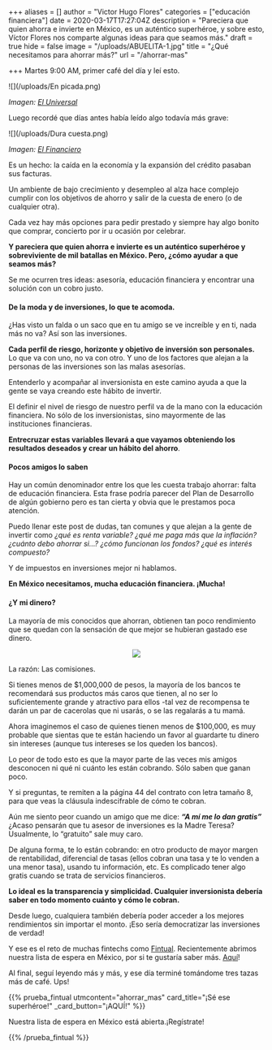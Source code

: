 +++
aliases = []
author = "Victor Hugo Flores"
categories = ["educación financiera"]
date = 2020-03-17T17:27:04Z
description = "Pareciera que quien ahorra e invierte en México, es un auténtico superhéroe, y sobre esto, Víctor Flores nos comparte algunas ideas para que seamos más."
draft = true
hide = false
image = "/uploads/ABUELITA-1.jpg"
title = "¿Qué necesitamos para ahorrar más?"
url = "/ahorrar-mas"

+++
Martes 9:00 AM, primer café del día y leí esto.

![](/uploads/En picada.png)

_Imagen:_ [_El Universal_](https://www.eluniversal.com.mx/cartera/en-picada-ahorro-en-mexico-este-sexenio)

Luego recordé que días antes había leído algo todavía más grave:

![](/uploads/Dura cuesta.png)

_Imagen:_ [_El Financiero_](https://www.elfinanciero.com.mx/economia/dura-cuesta-para-el-desempleo-en-mexico-se-dispara-41-retiro-de-dinero-de-las-afores)

Es un hecho: la caída en la economía y la expansión del crédito pasaban sus facturas.

Un ambiente de bajo crecimiento y desempleo al alza hace complejo cumplir con los objetivos de ahorro y salir de la cuesta de enero (o de cualquier otra).

Cada vez hay más opciones para pedir prestado y siempre hay algo bonito que comprar, concierto por ir u ocasión por celebrar.

**Y pareciera que quien ahorra e invierte es un auténtico superhéroe y sobreviviente de mil batallas en México. Pero, ¿cómo ayudar a que seamos más?**

Se me ocurren tres ideas: asesoría, educación financiera y encontrar una solución con un cobro justo.

#### De la moda y de inversiones, lo que te acomoda.

¿Has visto un falda o un saco que en tu amigo se ve increíble y en ti, nada más no va? Así son las inversiones.

**Cada perfil de riesgo, horizonte y objetivo de inversión son personales.** Lo que va con uno, no va con otro. Y uno de los factores que alejan a la personas de las inversiones son las malas asesorías.

Entenderlo y acompañar al inversionista en este camino ayuda a que la gente se vaya creando este hábito de invertir.

El definir el nivel de riesgo de nuestro perfil va de la mano con la educación financiera. No sólo de los inversionistas, sino mayormente de las instituciones financieras.

**Entrecruzar estas variables llevará a que vayamos obteniendo los resultados deseados y crear un hábito del ahorro**.

#### Pocos amigos lo saben

Hay un común denominador entre los que les cuesta trabajo ahorrar: falta de educación financiera. Esta frase podría parecer del Plan de Desarrollo de algún gobierno pero es tan cierta y obvia que le prestamos poca atención.

Puedo llenar este post de dudas, tan comunes y que alejan a la gente de invertir como _¿qué es renta variable? ¿qué me paga más que la inflación? ¿cuánto debo ahorrar si…? ¿cómo funcionan los fondos? ¿qué es interés compuesto?_

Y de impuestos en inversiones mejor ni hablamos.

**En México necesitamos, mucha educación financiera. ¡Mucha!**

#### ¿Y mi dinero?

La mayoría de mis conocidos que ahorran, obtienen tan poco rendimiento que se quedan con la sensación de que mejor se hubieran gastado ese dinero.

<div style="text-align:center"> <figure> <img src="/uploads/giphy (1).gif"></figure> </div>

La razón: Las comisiones.

Si tienes menos de $1,000,000 de pesos, la mayoría de los bancos te recomendará sus productos más caros que tienen, al no ser lo suficientemente grande y atractivo para ellos -tal vez de recompensa te darán un par de cacerolas que ni usarás, o se las regalarás a tu mamá.

Ahora imaginemos el caso de quienes tienen menos de $100,000, es muy probable que sientas que te están haciendo un favor al guardarte tu dinero sin intereses (aunque tus intereses se los queden los bancos).

Lo peor de todo esto es que la mayor parte de las veces mis amigos desconocen ni qué ni cuánto les están cobrando. Sólo saben que ganan poco.

Y si preguntas, te remiten a la página 44 del contrato con letra tamaño 8, para que veas la cláusula indescifrable de cómo te cobran.

Aún me siento peor cuando un amigo que me dice: **_“A mí me lo dan gratis”_** ¿Acaso pensarán que tu asesor de inversiones es la Madre Teresa? Usualmente, lo “gratuito” sale muy caro.

De alguna forma, te lo están cobrando: en otro producto de mayor margen de rentabilidad, diferencial de tasas (ellos cobran una tasa y te lo venden a una menor tasa), usando tu información, etc. Es complicado tener algo gratis cuando se trata de servicios financieros.

**Lo ideal es la transparencia y simplicidad. Cualquier inversionista debería saber en todo momento cuánto y cómo le cobran.**

Desde luego, cualquiera también debería poder acceder a los mejores rendimientos sin importar el monto. ¡Eso sería democratizar las inversiones de verdad!

Y ese es el reto de muchas fintechs como [Fintual](https://fintual.mx/?utm_source=edu&utm_medium=edu&utm_campaign=waiting_list_mx&utm_content=-364). Recientemente abrimos nuestra lista de espera en México, por si te gustaría saber más. [Aquí](https://fintual.mx/?utm_source=edu&utm_medium=edu&utm_campaign=waiting_list_mx&utm_content=-364)!

Al final, seguí leyendo más y más, y ese día terminé tomándome tres tazas más de café. Ups!

{{% prueba_fintual
utmcontent="ahorrar_mas"
card_title="¡Sé ese superhéroe!"
_card_button="¡AQUÍ!" %}}

Nuestra lista de espera en México está abierta.¡Regístrate!

{{% /prueba_fintual %}}